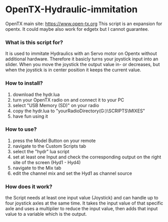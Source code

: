 # OpenTX-Hydraulic-immitation
OpenTX main site: https://www.open-tx.org
This script is an expansion for opentx. It could maybe also work for edgetx but I cannot guarantee.

### What is this script for?
It is used to immitate Hydraulics with an Servo motor on Opentx without additional hardware. Therefore it basicly turns your joystick input into an slider. When you move the joystick the output value in- or decreases, but when the joystick is in center position it keeps the current value.


### How to install?
1. download the hydr.lua
2. turn your OpenTX radio on and connect it to your PC
3. select "USB Memory (SD)" on your radio
4. copy the hydr.lua to "yourRadioDirectory(G:)\SCRIPTS\MIXES"
5. have fun using it


### How to use?
1. press the Model Button on your remote
2. navigate to the Custom Scripts tab
3. select the "hydr" lua script
4. set at least one Input and check the corresponding output on the right site of the screen (Hyd1 - Hyd4)
5. navigate to the Mix tab
6. edit the channel mix and set the Hyd1 as channel source


### How does it work?
the Script needs at least one input value (Joystick) and can handle up to four joystick axles at the same time. It takes the input value of that specific axle and uses a multiplier to reduce the input value, then adds that input value to a variable which is the output.


